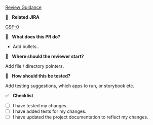 [Review Guidance](https://genesisglobal.atlassian.net/wiki/spaces/ON/pages/2682257431/Platform+Code+Review+Process)

📓 &nbsp; **Related JIRA**



[GSF-0](https://genesisglobal.atlassian.net/browse/GSF-0)



🤔 &nbsp; **What does this PR do?**



- Add bullets..



🚀 &nbsp; **Where should the reviewer start?**



Add file / directory pointers.



📑 &nbsp; **How should this be tested?**



Add testing suggestions, which apps to run, or storybook etc.



✅ &nbsp; **Checklist**



<!--- Review the list and put an x in the boxes that apply. -->



- [ ] I have tested my changes.
- [ ] I have added tests for my changes.
- [ ] I have updated the project documentation to reflect my changes.
